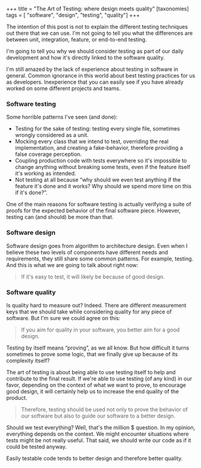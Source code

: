 +++
title = "The Art of Testing: where design meets quality"
[taxonomies]
tags = [ "software", "design", "testing", "quality"]
+++

The intention of this post is not to explain the different testing techniques out there that we can use. I'm not going to tell you what the differences are between unit, integration, feature, or end-to-end testing.

I'm going to tell you why we should consider testing as part of our daily development and how it's directly linked to the software quality.

I'm still amazed by the lack of experience about testing in software in general. Common ignorance in this world about best testing practices for us as developers. Inexperience that you can easily see if you have already worked on some different projects and teams.

### Software testing

Some horrible patterns I've seen (and done):

* Testing for the sake of testing: testing every single file, sometimes wrongly considered as a unit.
* Mocking every class that we intend to test, overriding the real implementation, and creating a fake-behavior, therefore providing a false coverage perception.
* Coupling production code with tests everywhere so it's impossible to change anything without breaking some tests, even if the feature itself it's working as intended.
* Not testing at all because “why should we even test anything if the feature it's done and it works? Why should we spend more time on this if it's done?”.

One of the main reasons for software testing is actually verifying a suite of proofs for the expected behavior of the final software piece. However, testing can (and should) be more than that.

[comment]: <> (![B]&#40;/images/art-testing-1.png&#41;)

### Software design

Software design goes from algorithm to architecture design. Even when I believe these two levels of components have different needs and requirements, they still share some common patterns. For example, testing. And this is what we are going to talk about right now:

> If it's easy to test, it will likely be because of good design.

### Software quality

Is quality hard to measure out? Indeed. There are different measurement keys that we should take while considering quality for any piece of software. But I'm sure we could agree on this:

> If you aim for quality in your software, you better aim for a good design.

Testing by itself means “proving”, as we all know. But how difficult it turns sometimes to prove some logic, that we finally give up because of its complexity itself?

The art of testing is about being able to use testing itself to help and contribute to the final result. If we're able to use testing (of any kind) in our favor, depending on the context of what we want to prove, to encourage good design, it will certainly help us to increase the end quality of the product.

> Therefore, testing should be used not only to prove the behavior of our software but also to guide our software to a better design.

Should we test everything? Well, that's the million $ question. In my opinion, everything depends on the context. We might encounter situations where tests might be not really useful. That said, we should write our code as if it could be tested anyway.

Easily testable code tends to better design and therefore better quality.

[comment]: <> (![C]&#40;/images/art-testing-3.png&#41;)